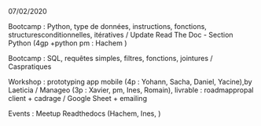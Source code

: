07/02/2020

Bootcamp : Python, type de données, instructions, fonctions, structuresconditionnelles, itératives / Update Read The Doc - Section Python (4gp +python pm : Hachem )

Bootcamp : SQL, requêtes simples, filtres, fonctions, jointures / Caspratiques

Workshop : prototyping app mobile (4p : Yohann, Sacha, Daniel, Yacine),by Laeticia / Manageo (3p : Xavier, pm, Ines, Romain), livrable : roadmappropal client + cadrage / Google Sheet + emailing

Events : Meetup Readthedocs (Hachem, Ines, )